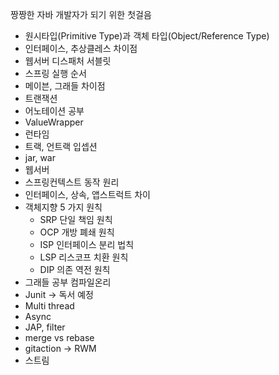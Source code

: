 짱짱한 자바 개발자가 되기 위한 첫걸음

- 원시타입(Primitive Type)과 객체 타입(Object/Reference Type)
- 인터페이스, 추상클레스 차이점
- 웹서버 디스패처 서블릿
- 스프링 실행 순서
- 메이븐, 그래들 차이점
- 트랜잭션
- 어노테이션 공부
- ValueWrapper
- 런타임
- 트랙, 언트랙 입셉션
- jar, war
- 웹서버
- 스프링컨텍스트 동작 원리
- 인터페이스, 상속, 앱스트럭트 차이
- 객체지향 5 가지 원칙
  - SRP 단일 책임 원칙
  - OCP 개방 폐쇄 원칙
  - ISP 인터페이스 분리 법칙
  - LSP 리스코프 치환 원칙
  - DIP 의존 역전 원칙
- 그래들 공부 컴파일온리
- Junit -> 독서 예정
- Multi thread
- Async
- JAP, filter
- merge vs rebase
- gitaction -> RWM
- 스트림
